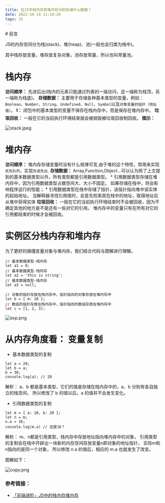 ```yaml
---
title: 在JS中栈内存和堆内存分别存储什么数据？
date: 2022-10-19 11:18:20
tags: JS
---
```

<meta name="referrer" content="no-referrer"/>
# 前言

JS的内存空间分为栈(stack)、堆(heap)、池(一般也会归类为栈中)。

其中栈存放变量，堆存放复杂对象，池存放常量，所以也叫常量池。

# 栈内存

**访问顺序：** 先进后出(栈内的元素只能通过列表的一端访问，这一端称为栈顶，另一端称为栈底)。
**存储数据：** 主要用于存储各种基本类型的变量，例如：`Boolean`、`Number`、`String`、`Undefined`、`Null`、`Symbol`以及`对象变量的指针（地址值）`。
**❗️：** 闭包中的基本类型的变量不保存在栈内存中，而是保存在堆内存中。
**垃圾回收：** 一般在它的当前执行环境结束就会被销毁被垃圾回收制回收。
**图示：**

![stack.jpeg](https://upload-images.jianshu.io/upload_images/11846892-a198a5ade04f91eb.jpeg?imageMogr2/auto-orient/strip%7CimageView2/2/w/1240)



# 堆内存

**访问顺序：** 堆内存存储变量时没有什么规律可言,由于堆的这个特性，常用来实现`优先队列`，实现`先进先出`.
**存储数据：** Array,Function,Object...可以认为除了上文提到的基本数据类型以外，所有类型都是引用数据类型。
    * 引用数据类型存储在堆内存中，因为引用数据类型占据空间大、大小不固定。 如果存储在栈中，将会影响程序运行的性能； 
    * 引用数据类型在栈中存储了指针，该指针指向堆中该实体的起始地址。 当解释器寻找引用值时，会首先检索其在栈中的地址，取得地址后从堆中获得实体
**垃圾回收：** 一般在它的当前执行环境结束时不会被回收，因为不确定其他的地方是不是还有一些对它的引用。 堆内存中的变量只有在所有对它的引用都结束的时候才会被回收。
# 实例区分栈内存和堆内存

为了更好的搞懂变量对象与堆内存，我们结合代码与图解进行理解。

```
// 基本数据类型-栈内存
let a1 = 0;
// 基本数据类型-栈内存
let a2 = 'this is string';
// 基本数据类型-栈内存
let a3 = null;

// 对象的指针存放在栈内存中，指针指向的对象存放在堆内存中
let b = { m: 20 };
// 数组的指针存放在栈内存中，指针指向的数组存放在堆内存中
let c = [1, 2, 3];

```

![exp.png](https://upload-images.jianshu.io/upload_images/11846892-b7d6e4f258428951.png?imageMogr2/auto-orient/strip%7CimageView2/2/w/1240)

# 从内存角度看： 变量复制

* 基本数据类型的复制

```
let a = 20;
let b = a;
b = 30;
console.log(a); // 20
```

解析： a、b 都是基本类型，它们的值是存储在栈内存中的，a、b 分别有各自独立的栈空间， 所以修改了 b 的值以后，a 的值并不会发生变化。

* 引用数据类型的复制

```
let m = { a: 10, b: 20 };
let n = m;
n.a = 16;
console.log(m.a) // 还是16？

```

解析： m、n都是引用类型，栈内存中存放地址指向堆内存中的对象， 引用类型的复制会在栈中开辟出一块新的内存空间存放变量n即对象的地址指针， 实际m和n指向的是同一个对象， 所以修改 n.a 的值后，相应的 m.a 也就发生了改变。

图解如下：

![copy.png](https://upload-images.jianshu.io/upload_images/11846892-17aa980ee69b4dbb.png?imageMogr2/auto-orient/strip%7CimageView2/2/w/1240)




### 参考链接：

* [「前端进阶」JS中的栈内存堆内存](https://juejin.cn/post/6844903873992196110)
